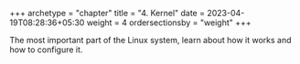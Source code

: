 +++
archetype = "chapter"
title = "4. Kernel"
date = 2023-04-19T08:28:36+05:30
weight = 4
ordersectionsby = "weight"
+++

The most important part of the Linux system, learn about how it works and how to configure it.